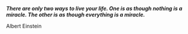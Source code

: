_**There are only two ways to live your life. One is as though nothing is a miracle. The other is as though everything is a miracle.**_

Albert Einstein